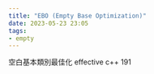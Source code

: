 ```yaml
---
title: "EBO (Empty Base Optimization)"
date: 2023-05-23 23:05
tags:
- empty
---
```

空白基本類別最佳化
effective c++ 191
